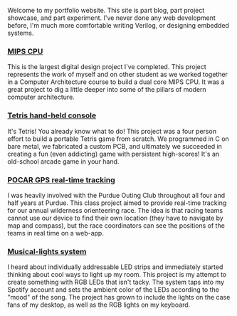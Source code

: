 Welcome to my portfolio website. This site is part blog, part project showcase, and part experiment. I've never done any web development before, I'm much more comfortable writing Verilog, or designing embedded systems.

### [MIPS CPU](/mips-cpu)
This is the largest digital design project I've completed. This project represents the work of myself and on other student as we worked together in a Computer Architecture course to build a dual core MIPS CPU. It was a great project to dig a little deeper into some of the pillars of modern computer architecture.

### [Tetris hand-held console](/tetris)
It's Tetris! You already know what to do! This project was a four person effort to build a portable Tetris game from scratch. We programmed in C on bare metal, we fabricated a custom PCB, and ultimately we succeeded in creating a fun (even addicting) game with persistent high-scores! It's an old-school arcade game in your hand.

### [POCAR GPS real-time tracking](/pocar)
I was heavily involved with the Purdue Outing Club throughout all four and half years at Purdue. This class project aimed to provide real-time tracking for our annual wilderness orienteering race. The idea is that racing teams cannot use our device to find their own location (they have to navigate by map and compass), but the race coordinators can see the positions of the teams in real time on a web-app.

### [Musical-lights system](/musical-lights)
I heard about individually addressable LED strips and immediately started thinking about cool ways to light up my room. This project is my attempt to create something with RGB LEDs that isn't tacky. The system taps into my Spotify account and sets the ambient color of the LEDs according to the "mood" of the song. The project has grown to include the lights on the case fans of my desktop, as well as the RGB lights on my keyboard.
